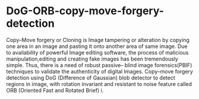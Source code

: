 # DoG-ORB-copy-move-forgery-detection
Copy–Move forgery or Cloning is Image tampering or alteration by copying one area in an image and pasting it onto another area of same image. Due to availability of powerful Image editing software, the process of malicious manipulation,editing and creating fake images has been tremendously simple. Thus, there is a need of robust passive– blind image forensics(PBIF) techniques to validate the authenticity of digital Images. Copy–move forgery detection using DoG (Difference of Gaussian) blob detector to detect regions in image, with rotation invariant and resistant to noise feature called ORB (Oriented Fast and Rotated Brief) i.
